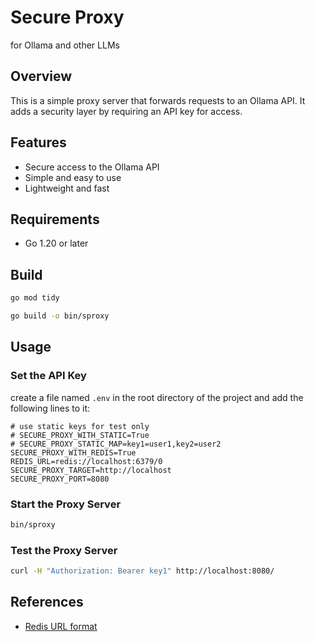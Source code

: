 # Secure Proxy

for Ollama and other LLMs

## Overview

This is a simple proxy server that forwards requests to an Ollama API. It adds a security layer by requiring an API key for access.

## Features

- Secure access to the Ollama API
- Simple and easy to use
- Lightweight and fast

## Requirements

- Go 1.20 or later

## Build

```bash
go mod tidy
```

```bash
go build -o bin/sproxy
```

## Usage

### Set the API Key

create a file named `.env` in the root directory of the project and add the following lines to it:

```text
# use static keys for test only
# SECURE_PROXY_WITH_STATIC=True
# SECURE_PROXY_STATIC_MAP=key1=user1,key2=user2
SECURE_PROXY_WITH_REDIS=True
REDIS_URL=redis://localhost:6379/0
SECURE_PROXY_TARGET=http://localhost
SECURE_PROXY_PORT=8080
```

### Start the Proxy Server

```bash
bin/sproxy
```

### Test the Proxy Server

```bash
curl -H "Authorization: Bearer key1" http://localhost:8080/
```

## References

- [Redis URL format](https://pkg.go.dev/github.com/redis/go-redis/v9#ParseURL)
